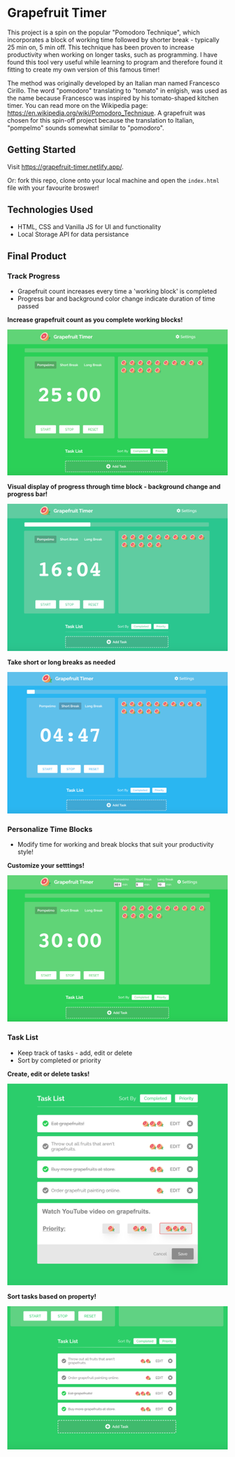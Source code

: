 # Grapefruit Timer

This project is a spin on the popular "Pomodoro Technique", which incorporates a block of working time followed by shorter break - typically 25 min on, 5 min off. This technique has been proven to increase productivity when working on longer tasks, such as programming. I have found this tool very useful while learning to program and therefore found it fitting to create my own version of this famous timer!

The method was originally developed by an Italian man named Francesco Cirillo. The word "pomodoro" translating to "tomato" in enlgish, was used as the name because Francesco was inspired by his tomato-shaped kitchen timer. You can read more on the Wikipedia page: https://en.wikipedia.org/wiki/Pomodoro_Technique. A grapefruit was chosen for this spin-off project because the translation to Italian, "pompelmo" sounds somewhat similar to "pomodoro".

## Getting Started

Visit https://grapefruit-timer.netlify.app/.

Or: fork this repo, clone onto your local machine and open the `index.html` file with your favourite broswer!

## Technologies Used

* HTML, CSS and Vanilla JS for UI and functionality
* Local Storage API for data persistance

## Final Product

### Track Progress

* Grapefruit count increases every time a 'working block' is completed
* Progress bar and background color change indicate duration of time passed

**Increase grapefruit count as you complete working blocks!**

![Screenshot of timer and grapefruit count](https://github.com/mgibby91/grapefruit-timer/blob/master/docs/grapefruit-%20grapefruits.png?raw=true)

**Visual display of progress through time block - background change and progress bar!**

![Screenshot of progress through time block](https://github.com/mgibby91/grapefruit-timer/blob/master/docs/grapefruit-track%20progress.png?raw=true)

**Take short or long breaks as needed**

![Screenshot of breaks](https://github.com/mgibby91/grapefruit-timer/blob/master/docs/grapefruit-break%20time.png?raw=true)


### Personalize Time Blocks

* Modify time for working and break blocks that suit your productivity style!

**Customize your setttings!**

![Screenshot of settings](https://github.com/mgibby91/grapefruit-timer/blob/master/docs/grapefruit-settings.png?raw=true)


### Task List

* Keep track of tasks - add, edit or delete
* Sort by completed or priority

**Create, edit or delete tasks!**

![Screenshot of create, edit or delete task](https://github.com/mgibby91/grapefruit-timer/blob/master/docs/grapefruit-add%20new.png?raw=true)

**Sort tasks based on property!**

![Screenshot of sorting tasks](https://github.com/mgibby91/grapefruit-timer/blob/master/docs/grapefruit-sort%20completed.png?raw=true)






